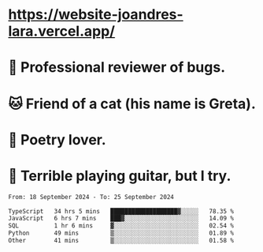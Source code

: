 # https://website-joandres-lara.vercel.app/
# 🐛 Professional reviewer of bugs.
# 🐱 Friend of a cat (his name is Greta).
# 📜 Poetry lover.
# 🎸 Terrible playing guitar, but I try.

<!--START_SECTION:waka-->

```txt
From: 18 September 2024 - To: 25 September 2024

TypeScript   34 hrs 5 mins   ███████████████████▓░░░░░   78.35 %
JavaScript   6 hrs 7 mins    ███▓░░░░░░░░░░░░░░░░░░░░░   14.09 %
SQL          1 hr 6 mins     ▓░░░░░░░░░░░░░░░░░░░░░░░░   02.54 %
Python       49 mins         ▒░░░░░░░░░░░░░░░░░░░░░░░░   01.89 %
Other        41 mins         ▒░░░░░░░░░░░░░░░░░░░░░░░░   01.58 %
```

<!--END_SECTION:waka-->
